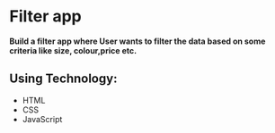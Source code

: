 # Filter app
      
      
**Build a filter app where User wants to filter the data based on some criteria like size, colour,price etc.**


## Using Technology:

- HTML
- CSS
- JavaScript